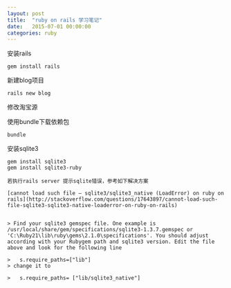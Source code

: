 ```yaml
---
layout: post
title:  "ruby on rails 学习笔记"
date:   2015-07-01 00:00:00
categories: ruby
---
```


安装rails

	gem install rails

新建blog项目

	rails new blog

修改淘宝源

使用bundle下载依赖包

	bundle

安装sqlite3

	gem install sqlite3
	gem install sqlite3-ruby

	若执行rails server 提示sqlite错误，参考如下解决方案

	[cannot load such file — sqlite3/sqlite3_native (LoadError) on ruby on rails](http://stackoverflow.com/questions/17643897/cannot-load-such-file-sqlite3-sqlite3-native-loaderror-on-ruby-on-rails)
	

	> Find your sqlite3 gemspec file. One example is /usr/local/share/gem/specifications/sqlite3-1.3.7.gemspec or 'C:\Ruby21\lib\ruby\gems\2.1.0\specifications'. You should adjust according with your Rubygem path and sqlite3 version. Edit the file above and look for the following line

	> 	s.require_paths=["lib"]
	> change it to

	> 	s.require_paths= ["lib/sqlite3_native"]